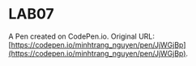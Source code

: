 # LAB07

A Pen created on CodePen.io. Original URL: [https://codepen.io/minhtrang_nguyen/pen/JjWGjBp](https://codepen.io/minhtrang_nguyen/pen/JjWGjBp).



